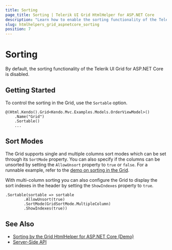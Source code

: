 ```yaml
---
title: Sorting
page_title: Sorting | Telerik UI Grid HtmlHelper for ASP.NET Core
description: "Learn how to enable the sorting functionality of the Telerik UI Grid for ASP.NET Core."
slug: htmlhelpers_grid_aspnetcore_sorting
position: 7
---
```


# Sorting

By default, the sorting functionality of the Telerik UI Grid for ASP.NET Core is disabled.

## Getting Started

To control the sorting in the Grid, use the `Sortable` option.

    @(Html.Kendo().Grid<Kendo.Mvc.Examples.Models.OrderViewModel>()
        .Name("Grid")
        .Sortable()
        ...

## Sort Modes

The Grid supports single and multiple columns sort modes which can be set through its `SortMode` property. You can also specify if the columns can be unsorted by setting the `AllowUnsort` property to `true` or `false`. For a runnable example, refer to the [demo on sorting in the Grid](https://demos.telerik.com/aspnet-core/grid/sorting).

With multi-column sorting you can also configure the Grid to display the sort indexes in the header by setting the `ShowIndexes` property to `true`.

    .Sortable(sortable => sortable
            .AllowUnsort(true)
            .SortMode(GridSortMode.MultipleColumn)
            .ShowIndexes(true))

## See Also

* [Sorting by the Grid HtmlHelper for ASP.NET Core (Demo)](https://demos.telerik.com/aspnet-core/grid/sorting)
* [Server-Side API](/api/grid)
